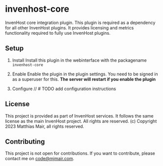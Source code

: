 # invenhost-core

InvenHost core integration plugin.
This plugin is required as a dependency for all other InvenHost plugins. It provides licensing and metrics functionality required to fully use InvenHost plugins.

## Setup

1. Install
Install this plugin in the webinterface with the packagename `invenhost-core`

2. Enable
Enable the plugin in the plugin settings. You need to be signed in as a superuser for this.
**The server will restart if you enable the plugin**

3. Configure
// # TODO add configuration instructions

## License
This project is provided as part of InvenHost services. It follows the same license as the main InvenHost project. All rights are reserved.
(c) Copyright 2023 Matthias Mair, all rights reserved.

## Contributing
This project is not open for contributions. If you want to contribute, please contact me on code@mjmair.com.
